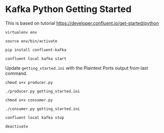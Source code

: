 # Kafka Python Getting Started

This is based on tutorial https://developer.confluent.io/get-started/python

```shell
virtualenv env

source env/bin/activate

pip install confluent-kafka

confluent local kafka start
```

Update `getting_started.ini` with the Plaintext Ports output from last command.

```shell
chmod u+x producer.py

./producer.py getting_started.ini
```

```shell
chmod u+x consumer.py

./consumer.py getting_started.ini
```

```shell
confluent local kafka stop
```

```shell
deactivate
```